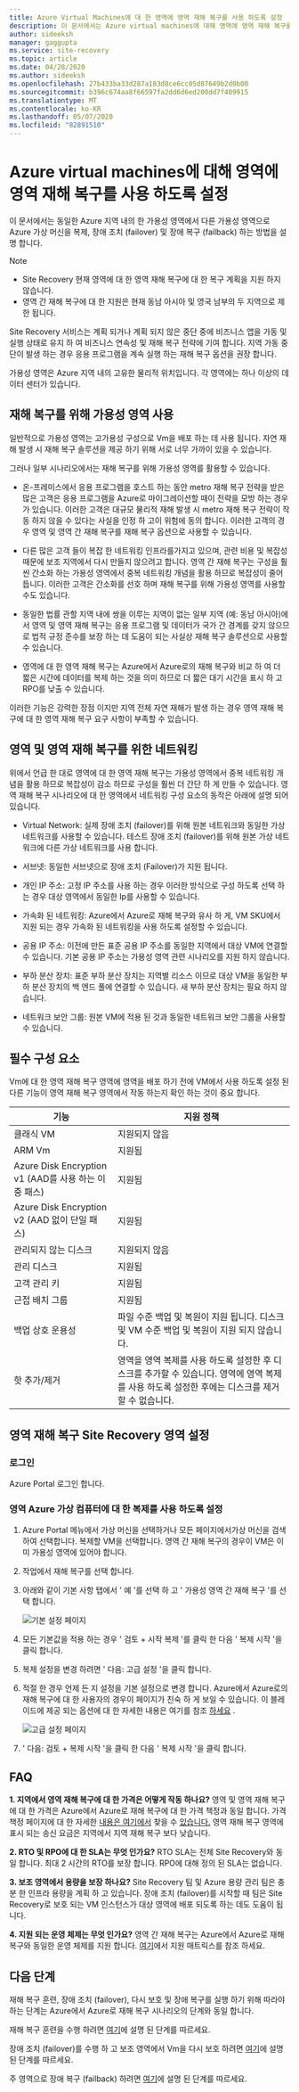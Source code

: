 ```yaml
---
title: Azure Virtual Machines에 대 한 영역에 영역 재해 복구를 사용 하도록 설정
description: 이 문서에서는 Azure virtual machines에 대해 영역에 영역 재해 복구를 사용 하는 시기 및 방법을 설명 합니다.
author: sideeksh
manager: gaggupta
ms.service: site-recovery
ms.topic: article
ms.date: 04/28/2020
ms.author: sideeksh
ms.openlocfilehash: 27b433ba33d287a183d8ce6cc05d87649b2d0b00
ms.sourcegitcommit: b396c674aa8f66597fa2dd6d6ed200dd7f409915
ms.translationtype: MT
ms.contentlocale: ko-KR
ms.lasthandoff: 05/07/2020
ms.locfileid: "82891510"
---
```

# <a name="enable-zone-to-zone-disaster-recovery-for-azure-virtual-machines"></a>Azure virtual machines에 대해 영역에 영역 재해 복구를 사용 하도록 설정

이 문서에서는 동일한 Azure 지역 내의 한 가용성 영역에서 다른 가용성 영역으로 Azure 가상 머신을 복제, 장애 조치 (failover) 및 장애 복구 (failback) 하는 방법을 설명 합니다.

>[!NOTE]
>
>- Site Recovery 현재 영역에 대 한 영역 재해 복구에 대 한 복구 계획을 지원 하지 않습니다. 
>- 영역 간 재해 복구에 대 한 지원은 현재 동남 아시아 및 영국 남부의 두 지역으로 제한 됩니다.  

Site Recovery 서비스는 계획 되거나 계획 되지 않은 중단 중에 비즈니스 앱을 가동 및 실행 상태로 유지 하 여 비즈니스 연속성 및 재해 복구 전략에 기여 합니다. 지역 가동 중단이 발생 하는 경우 응용 프로그램을 계속 실행 하는 재해 복구 옵션을 권장 합니다.

가용성 영역은 Azure 지역 내의 고유한 물리적 위치입니다. 각 영역에는 하나 이상의 데이터 센터가 있습니다. 

## <a name="using-availability-zones-for-disaster-recovery"></a>재해 복구를 위해 가용성 영역 사용 

일반적으로 가용성 영역는 고가용성 구성으로 Vm을 배포 하는 데 사용 됩니다. 자연 재해 발생 시 재해 복구 솔루션을 제공 하기 위해 서로 너무 가까이 있을 수 있습니다.

그러나 일부 시나리오에서는 재해 복구를 위해 가용성 영역를 활용할 수 있습니다.

- 온-프레미스에서 응용 프로그램을 호스트 하는 동안 metro 재해 복구 전략을 받은 많은 고객은 응용 프로그램을 Azure로 마이그레이션할 때이 전략을 모방 하는 경우가 있습니다. 이러한 고객은 대규모 물리적 재해 발생 시 metro 재해 복구 전략이 작동 하지 않을 수 있다는 사실을 인정 하 고이 위험에 동의 합니다. 이러한 고객의 경우 영역 및 영역 간 재해 복구를 재해 복구 옵션으로 사용할 수 있습니다.

- 다른 많은 고객 들이 복잡 한 네트워킹 인프라를가지고 있으며, 관련 비용 및 복잡성 때문에 보조 지역에서 다시 만들지 않으려고 합니다. 영역 간 재해 복구는 구성을 훨씬 간소화 하는 가용성 영역에서 중복 네트워킹 개념을 활용 하므로 복잡성이 줄어듭니다. 이러한 고객은 간소화를 선호 하며 재해 복구를 위해 가용성 영역를 사용할 수도 있습니다.

- 동일한 법률 관할 지역 내에 쌍을 이루는 지역이 없는 일부 지역 (예: 동남 아시아)에서 영역 및 영역 재해 복구는 응용 프로그램 및 데이터가 국가 간 경계를 갖지 않으므로 법적 규정 준수를 보장 하는 데 도움이 되는 사실상 재해 복구 솔루션으로 사용할 수 있습니다. 

- 영역에 대 한 영역 재해 복구는 Azure에서 Azure로의 재해 복구와 비교 하 여 더 짧은 시간에 데이터를 복제 하는 것을 의미 하므로 더 짧은 대기 시간을 표시 하 고 RPO를 낮출 수 있습니다.

이러한 기능은 강력한 장점 이지만 지역 전체 자연 재해가 발생 하는 경우 영역 재해 복구에 대 한 영역 재해 복구 요구 사항이 부족할 수 있습니다.

## <a name="networking-for-zone-to-zone-disaster-recovery"></a>영역 및 영역 재해 복구를 위한 네트워킹

위에서 언급 한 대로 영역에 대 한 영역 재해 복구는 가용성 영역에서 중복 네트워킹 개념을 활용 하므로 복잡성이 감소 하므로 구성을 훨씬 더 간단 하 게 만들 수 있습니다. 영역 재해 복구 시나리오에 대 한 영역에서 네트워킹 구성 요소의 동작은 아래에 설명 되어 있습니다. 

- Virtual Network: 실제 장애 조치 (failover)를 위해 원본 네트워크와 동일한 가상 네트워크를 사용할 수 있습니다. 테스트 장애 조치 (failover)를 위해 원본 가상 네트워크에 다른 가상 네트워크를 사용 합니다.

- 서브넷: 동일한 서브넷으로 장애 조치 (Failover)가 지원 됩니다.

- 개인 IP 주소: 고정 IP 주소를 사용 하는 경우 이러한 방식으로 구성 하도록 선택 하는 경우 대상 영역에서 동일한 Ip를 사용할 수 있습니다.

- 가속화 된 네트워킹: Azure에서 Azure로 재해 복구와 유사 하 게, VM SKU에서 지원 되는 경우 가속화 된 네트워킹을 사용 하도록 설정할 수 있습니다.

- 공용 IP 주소: 이전에 만든 표준 공용 IP 주소를 동일한 지역에서 대상 VM에 연결할 수 있습니다. 기본 공용 IP 주소는 가용성 영역 관련 시나리오를 지원 하지 않습니다.

- 부하 분산 장치: 표준 부하 분산 장치는 지역별 리소스 이므로 대상 VM을 동일한 부하 분산 장치의 백 엔드 풀에 연결할 수 있습니다. 새 부하 분산 장치는 필요 하지 않습니다.

- 네트워크 보안 그룹: 원본 VM에 적용 된 것과 동일한 네트워크 보안 그룹을 사용할 수 있습니다.

## <a name="pre-requisites"></a>필수 구성 요소

Vm에 대 한 영역 재해 복구 영역에 영역을 배포 하기 전에 VM에서 사용 하도록 설정 된 다른 기능이 영역 재해 복구 영역에서 작동 하는지 확인 하는 것이 중요 합니다.

|기능  | 지원 정책  |
|---------|---------|
|클래식 VM   |     지원되지 않음    |
|ARM Vm    |    지원됨    |
|Azure Disk Encryption v1 (AAD를 사용 하는 이중 패스)     |     지원됨 |
|Azure Disk Encryption v2 (AAD 없이 단일 패스)    |    지원됨    |
|관리되지 않는 디스크    |    지원되지 않음    |
|관리 디스크    |    지원됨    |
|고객 관리 키    |    지원됨    |
|근접 배치 그룹    |    지원됨    |
|백업 상호 운용성    |    파일 수준 백업 및 복원이 지원 됩니다. 디스크 및 VM 수준 백업 및 복원이 지원 되지 않습니다.    |
|핫 추가/제거    |    영역을 영역 복제를 사용 하도록 설정한 후 디스크를 추가할 수 있습니다. 영역에 영역 복제를 사용 하도록 설정한 후에는 디스크를 제거할 수 없습니다.    | 

## <a name="set-up-site-recovery-zone-to-zone-disaster-recovery"></a>영역 재해 복구 Site Recovery 영역 설정

### <a name="log-in"></a>로그인

Azure Portal 로그인 합니다.

### <a name="enable-replication-for-the-zonal-azure-virtual-machine"></a>영역 Azure 가상 컴퓨터에 대 한 복제를 사용 하도록 설정

1. Azure Portal 메뉴에서 가상 머신을 선택하거나 모든 페이지에서가상 머신을 검색하여 선택합니다. 복제할 VM을 선택합니다. 영역 간 재해 복구의 경우이 VM은 이미 가용성 영역에 있어야 합니다.

2. 작업에서 재해 복구를 선택 합니다.

3. 아래와 같이 기본 사항 탭에서 ' 예 '를 선택 하 고 ' 가용성 영역 간 재해 복구 '를 선택 합니다.

    ![기본 설정 페이지](./media/azure-to-azure-how-to-enable-zone-to-zone-disaster-recovery/zonal-disaster-recovery-basic-settings-blade.png)

4. 모든 기본값을 적용 하는 경우 ' 검토 + 시작 복제 '를 클릭 한 다음 ' 복제 시작 '을 클릭 합니다.

5. 복제 설정을 변경 하려면 ' 다음: 고급 설정 '을 클릭 합니다.

6. 적절 한 경우 언제 든 지 설정을 기본 설정으로 변경 합니다. Azure에서 Azure로의 재해 복구에 대 한 사용자의 경우이 페이지가 친숙 하 게 보일 수 있습니다. 이 블레이드에 제공 되는 옵션에 대 한 자세한 내용은 여기를 참조 [하세요](https://docs.microsoft.com/azure/site-recovery/azure-to-azure-tutorial-enable-replication) .

    ![고급 설정 페이지](./media/azure-to-azure-how-to-enable-zone-to-zone-disaster-recovery/zonal-disaster-recovery-advanced-settings-blade.png)

7. ' 다음: 검토 + 복제 시작 '을 클릭 한 다음 ' 복제 시작 '을 클릭 합니다.

## <a name="faqs"></a>FAQ

**1. 지역에서 영역 재해 복구에 대 한 가격은 어떻게 작동 하나요?**
영역 및 영역 재해 복구에 대 한 가격은 Azure에서 Azure로 재해 복구에 대 한 가격 책정과 동일 합니다. 가격 책정 페이지에 대 한 자세한 [내용은 여기에서](https://azure.microsoft.com/pricing/details/site-recovery/) 찾을 수 [있습니다.](https://azure.microsoft.com/blog/know-exactly-how-much-it-will-cost-for-enabling-dr-to-your-azure-vm/) 영역 재해 복구 영역에 표시 되는 송신 요금은 지역에서 지역 재해 복구 보다 낮습니다.

**2. RTO 및 RPO에 대 한 SLA는 무엇 인가요?**
RTO SLA는 전체 Site Recovery와 동일 합니다. 최대 2 시간의 RTO를 보장 합니다. RPO에 대해 정의 된 SLA는 없습니다.

**3. 보조 영역에서 용량을 보장 하나요?**
Site Recovery 팀 및 Azure 용량 관리 팀은 충분 한 인프라 용량을 계획 하 고 있습니다. 장애 조치 (failover)를 시작할 때 팀은 Site Recovery로 보호 되는 VM 인스턴스가 대상 영역에 배포 되도록 하는 데도 도움이 됩니다.

**4. 지원 되는 운영 체제는 무엇 인가요?**
영역 간 재해 복구는 Azure에서 Azure로 재해 복구와 동일한 운영 체제를 지원 합니다. [여기](https://docs.microsoft.com/azure/site-recovery/azure-to-azure-support-matrix)에서 지원 매트릭스를 참조 하세요.

## <a name="next-steps"></a>다음 단계

재해 복구 훈련, 장애 조치 (failover), 다시 보호 및 장애 복구를 실행 하기 위해 따라야 하는 단계는 Azure에서 Azure로 재해 복구 시나리오의 단계와 동일 합니다.

재해 복구 훈련을 수행 하려면 [여기](https://docs.microsoft.com/azure/site-recovery/azure-to-azure-tutorial-dr-drill)에 설명 된 단계를 따르세요.

장애 조치 (failover)를 수행 하 고 보조 영역에서 Vm을 다시 보호 하려면 [여기](https://docs.microsoft.com/azure/site-recovery/azure-to-azure-tutorial-failover-failback)에 설명 된 단계를 따르세요.

주 영역으로 장애 복구 (failback) 하려면 [여기](https://docs.microsoft.com/azure/site-recovery/azure-to-azure-tutorial-failback)에 설명 된 단계를 따르세요.